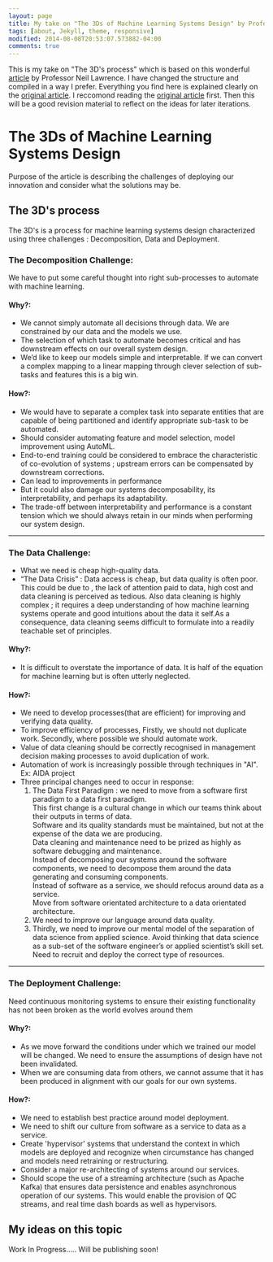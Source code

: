 ```yaml
---
layout: page
title: My take on "The 3Ds of Machine Learning Systems Design" by Professor Neil Lawrence
tags: [about, Jekyll, theme, responsive]
modified: 2014-08-08T20:53:07.573882-04:00
comments: true
---
```


This is my take on "The 3D's process" which is based on this wonderful [article](http://inverseprobability.com/2018/11/05/the-3ds-of-machine-learning-systems-design#fnref5) by Professor Neil Lawrence. I have changed the structure and compiled in a way I prefer. Everything you find here is explained clearly on the [original article](http://inverseprobability.com/2018/11/05/the-3ds-of-machine-learning-systems-design#fnref5). I reccomond reading the <a href="http://inverseprobability.com/2018/11/05/the-3ds-of-machine-learning-systems-design#fnref5">original article</a> first. Then this will be a good revision material to reflect on the ideas for later iterations.
# The 3Ds of Machine Learning Systems Design
Purpose of the article is describing the challenges of deploying our innovation and consider what the solutions may be.

## The 3D's process
The 3D's is a process for machine learning systems design characterized using three challenges : Decomposition, Data and Deployment.  
### The Decomposition Challenge: 
We have to put some careful thought into right sub-processes to automate with machine learning.  
#### Why?:  
* We cannot simply automate all decisions through data. We are constrained by our data and the models we use.
* The selection of which task to automate becomes critical and has downstream effects on our overall system design.
* We’d like to keep our models simple and interpretable. If we can convert a complex mapping to a linear mapping through clever selection of sub-tasks and features this is a big win.
		
#### How?:
* We would have to separate a complex task into separate entities that are capable of being partitioned and identify appropriate sub-task to be automated.
* Should consider automating feature and model selection, model improvement using AutoML.
* End-to-end training could be considered to embrace the characteristic of co-evolution of systems ; upstream errors can be compensated by downstream corrections.
 * Can lead to improvements in performance
 * But it could also damage our systems decomposability, its interpretability, and perhaps its adaptability.
 * The trade-off between interpretability and performance is a constant tension which we should always retain in our minds when performing our system design.  

----

### The Data Challenge:
* What we need is cheap high-quality data. 
* “The Data Crisis” : Data access is cheap, but data quality is often poor. This could be due to , the lack of attention paid to data, high cost and data cleaning is perceived as tedious. Also data cleaning is highly complex ; it requires a deep understanding of how machine learning systems operate and good intuitions about the data it self.As a consequence, data cleaning seems difficult to formulate into a readily teachable set of principles.
		
#### Why?:
* It is difficult to overstate the importance of data. It is half of the equation for machine learning but is often utterly neglected.
		
#### How?:
* We need to develop processes(that are efficient) for improving and verifying data quality.
* To improve efficiency of processes, Firstly, we should not duplicate work. Secondly, where possible we should automate work.
* Value of data cleaning should be correctly recognised in management decision making processes to avoid duplication of work.
* Automation of work is increasingly possible through techniques in "AI". Ex: AIDA project
* Three principal changes need to occur in response:
  1. The Data First Paradigm : we need to move from a software first paradigm to a data first paradigm.  
  This first change is a cultural change in which our teams think about their outputs in terms of data.  
  Software and its quality standards must be maintained, but not at the expense of the data we are producing.  
  Data cleaning and maintenance need to be prized as highly as software debugging and maintenance.  
  Instead of decomposing our systems around the software components, we need to decompose them around the data generating and consuming components.  
  Instead of software as a service, we should refocus around data as a service.  
  Move from software orientated architecture to a data orientated architecture.  
  1. We need to improve our language around data quality.
  1. Thirdly, we need to improve our mental model of the separation of data science from applied science.
  Avoid thinking that data science as a sub-set of the software engineer’s or applied scientist’s skill set.
  Need to recruit and deploy the correct type of resources.  

----

### The Deployment Challenge:
Need continuous monitoring systems to ensure their existing functionality has not been broken as the world evolves around them
		
#### Why?:
* As we move forward the conditions under which we trained our model will be changed. We need to ensure the assumptions of design have not been invalidated.
* When we are consuming data from others, we cannot assume that it has been produced in alignment with our goals for our own systems.
			
#### How?:
* We need to establish best practice around model deployment.
* We need to shift our culture from software as a service to data as a service.
* Create 'hypervisor' systems that understand the context in which models are deployed and recognize when circumstance has changed and models need retraining or restructuring.
* Consider a major re-architecting of systems around our services.
* Should scope the use of a streaming architecture (such as Apache Kafka) that ensures data persistence and enables asynchronous operation of our systems. This would enable the provision of QC streams, and real time dash boards as well as hypervisors.


## My ideas on this topic
Work In Progress..... Will be publishing soon!
